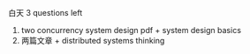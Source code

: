 白天 3 questions left

1. two concurrency
system design pdf + system design basics
2. 两篇文章 + distributed systems thinking